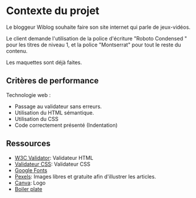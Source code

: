 # Contexte du projet

Le bloggeur Wiblog souhaite faire son site internet qui parle de jeux-vidéos.

Le client demande l'utilisation de la police d'écriture "Roboto Condensed
" pour les titres de niveau 1, et la police "Montserrat" pour tout le reste du contenu.

Les maquettes sont déjà faites.

## Critères de performance  
  
Technologie web :

- Passage au validateur sans erreurs.
- Utilisation du HTML sémantique. 
- Utilisation du CSS
- Code correctement présenté (Indentation)  
  
## Ressources

- [W3C Validator](https://validator.w3.org/): Validateur HTML
- [Validateur CSS](https://jigsaw.w3.org/css-validator/): Validateur CSS
- [Google Fonts](https://fonts.google.com/)
- [Pexels](https://www.pexels.com/fr-fr/): Images libres et gratuite afin d'illustrer les articles.
- [Canva](https://www.canva.com/): Logo
- [Boiler plate](https://html5boilerplate.com/)